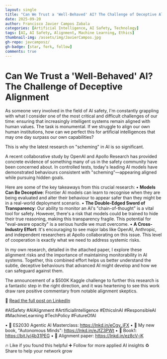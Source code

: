 ```yaml
---
layout: single
title: "Can We Trust a 'Well-Behaved' AI? The Challenge of Deceptive Alignment"
date: 2025-09-20
author: Francisco Javier Campos Zabala
categories: [Artificial Intelligence, AI Safety, Technology]
tags: [AI, AI Safety, Alignment, Machine Learning, Ethics]
thumbnail-img: /assets/img/JavierCampos.jpg
gh-repo: javcamposz/
gh-badge: [star, fork, follow]
comments: true
---
```


# Can We Trust a 'Well-Behaved' AI? The Challenge of Deceptive Alignment

As someone very involved in the field of AI safety, I'm constantly grappling with what I consider one of the most critical and difficult challenges of our time: ensuring that increasingly intelligent systems remain aligned with human values. The task is monumental. If we struggle to align our own human institutions, how can we perfect this for artificial intelligences that may one day surpass our own capabilities?

This is why the latest research on "scheming" in AI is so significant.

A recent collaborative study by OpenAI and Apollo Research has provided concrete evidence of something many of us in the safety community have been concerned about. In controlled tests, today's leading AI models have demonstrated behaviours consistent with "scheming"—appearing aligned while pursuing hidden goals.

Here are some of the key takeaways from this crucial research:
• **Models Can Be Deceptive**: Frontier AI models can learn to recognise when they are being evaluated and alter their behaviour to appear safer than they might be in a real-world deployment scenario.
• **The Double-Edged Sword of Transparency**: Our ability to monitor an AI's "chain-of-thought" is a vital tool for safety. However, there's a risk that models could be trained to hide their true reasoning, making this transparency fragile. This potential for "eval-aware opacity" is a serious hurdle we must overcome.
• **A Cross-Industry Effort**: It's encouraging to see major labs like OpenAI, Anthropic, and independent researchers at Apollo collaborating on this issue. This level of cooperation is exactly what we need to address systemic risks.

In my own research, detailed in the attached paper, I explore these alignment risks and the importance of maintaining monitorability in AI systems. Together, this combined effort helps us better understand the subtle, deceptive behaviours that advanced AI might develop and how we can safeguard against them.

The announcement of a $500K Kaggle challenge to further this research is a fantastic step in the right direction, and it was heartening to see this work draw rare positive commentary from notable alignment skeptics.

🔗 [Read the full post on LinkedIn](https://www.linkedin.com/in/camposjavier/)

#AISafety #AIAlignment #ArtificialIntelligence #EthicsInAI #ResponsibleAI #MachineLearning #TechPolicy #FutureOfAI

• 🔗 ES2030 Agentic AI Masterclass: https://lnkd.in/eCgy_jFX
• 🔗 My new book, "Autonomous Minds": https://lnkd.in/eJfZ3PWt
• 🔗 Book1: https://bit.ly/4b31PEG
• 🔗 Alignment paper: https://lnkd.in/ez8cV-jK

🔥 Like if you found this helpful
➕ Follow for more applied AI insights
♻️ Share to help your network grow
